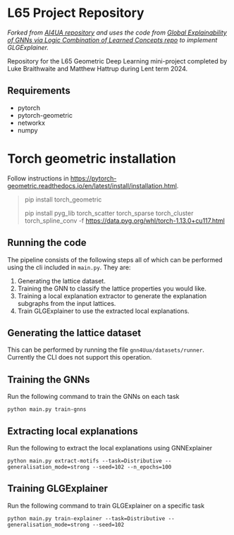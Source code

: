 # L65 Project Repository

_Forked from [AI4UA repository](https://github.com/fragiannini/AI4UA) and uses the code
from [Global Explainability of GNNs via Logic Combination of Learned Concepts repo](https://github.com/steveazzolin/gnn_logic_global_expl) to implement GLGExplainer._

Repository for the L65 Geometric Deep Learning mini-project completed by Luke
Braithwaite and Matthew Hattrup during Lent term 2024.

## Requirements

- pytorch
- pytorch-geometric
- networkx
- numpy

# Torch geometric installation
Follow instructions in https://pytorch-geometric.readthedocs.io/en/latest/install/installation.html.

> pip install torch_geometric
> 
> pip install pyg_lib torch_scatter torch_sparse torch_cluster torch_spline_conv -f https://data.pyg.org/whl/torch-1.13.0+cu117.html

## Running the code

The pipeline consists of the following steps all of which can be performed using the cli
included in `main.py`.
They are:

1. Generating the lattice dataset.
2. Training the GNN to classify the lattice properties you would like.
3. Training a local explanation extractor to generate the explanation subgraphs from the
   input lattices.
4. Train GLGExplainer to use the extracted local explanations.

## Generating the lattice dataset

This can be performed by running the file `gnn4Uua/datasets/runner`.
Currently the CLI does not support this operation.

## Training the GNNs

Run the following command to train the GNNs on each task

```
python main.py train-gnns
```

## Extracting local explanations

Run the following to extract the local explanations using GNNExplainer

```
python main.py extract-motifs --task=Distributive --generalisation_mode=strong --seed=102 --n_epochs=100
```

## Training GLGExplainer

Run the following command to train GLGExplainer on a specific task

```
python main.py train-explainer --task=Distributive --generalisation_mode=strong --seed=102
```

